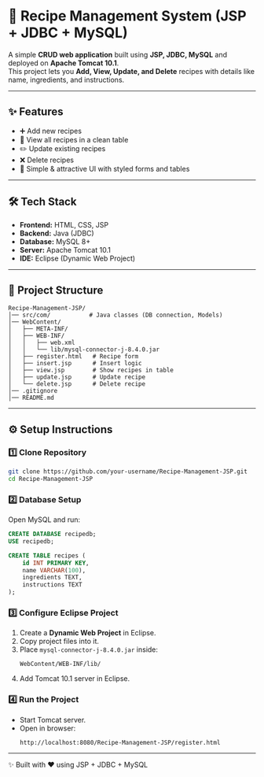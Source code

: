 # 🍲 Recipe Management System (JSP + JDBC + MySQL)

A simple **CRUD web application** built using **JSP, JDBC, MySQL** and deployed on **Apache Tomcat 10.1**.  
This project lets you **Add, View, Update, and Delete** recipes with details like name, ingredients, and instructions.

---

## ✨ Features
- ➕ Add new recipes  
- 📖 View all recipes in a clean table  
- ✏️ Update existing recipes  
- ❌ Delete recipes  
- 🎨 Simple & attractive UI with styled forms and tables  

---

## 🛠 Tech Stack
- **Frontend:** HTML, CSS, JSP  
- **Backend:** Java (JDBC)  
- **Database:** MySQL 8+  
- **Server:** Apache Tomcat 10.1  
- **IDE:** Eclipse (Dynamic Web Project)  

---

## 📂 Project Structure
```
Recipe-Management-JSP/
│── src/com/           # Java classes (DB connection, Models)
│── WebContent/
│   ├── META-INF/
│   ├── WEB-INF/
│   │   ├── web.xml
│   │   └── lib/mysql-connector-j-8.4.0.jar
│   ├── register.html   # Recipe form
│   ├── insert.jsp      # Insert logic
│   ├── view.jsp        # Show recipes in table
│   ├── update.jsp      # Update recipe
│   └── delete.jsp      # Delete recipe
│── .gitignore
│── README.md
```

---

## ⚙️ Setup Instructions

### 1️⃣ Clone Repository
```bash
git clone https://github.com/your-username/Recipe-Management-JSP.git
cd Recipe-Management-JSP
```

### 2️⃣ Database Setup
Open MySQL and run:
```sql
CREATE DATABASE recipedb;
USE recipedb;

CREATE TABLE recipes (
    id INT PRIMARY KEY,
    name VARCHAR(100),
    ingredients TEXT,
    instructions TEXT
);
```

### 3️⃣ Configure Eclipse Project
1. Create a **Dynamic Web Project** in Eclipse.  
2. Copy project files into it.  
3. Place `mysql-connector-j-8.4.0.jar` inside:  
   ```
   WebContent/WEB-INF/lib/
   ```
4. Add Tomcat 10.1 server in Eclipse.  

### 4️⃣ Run the Project
- Start Tomcat server.  
- Open in browser:  
  ```
  http://localhost:8080/Recipe-Management-JSP/register.html
  ```
  
---
✨ Built with ❤️ using JSP + JDBC + MySQL
